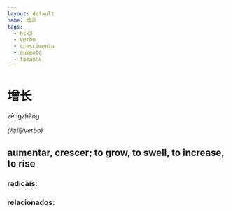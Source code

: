 ```yaml
--- 
layout: default
name: 增长 
tags: 
  - hsk3
  - verbo
  - crescimento
  - aumento
  - tamanho
--- 
```

# 增长 
zēngzhǎng  
 
*(动词/verbo)*  
## aumentar, crescer; to grow, to swell, to increase, to rise 
### radicais: 
### relacionados: 
